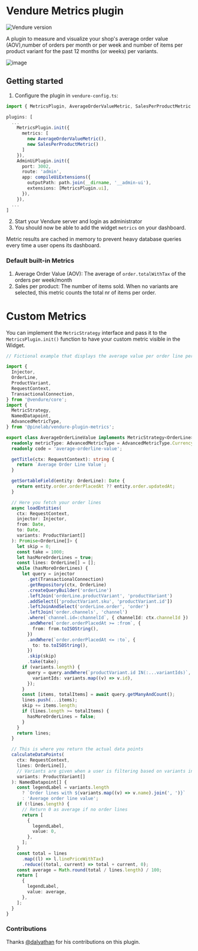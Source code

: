 # Vendure Metrics plugin

![Vendure version](https://img.shields.io/badge/dynamic/json.svg?url=https%3A%2F%2Fraw.githubusercontent.com%2FPinelab-studio%2Fpinelab-vendure-plugins%2Fmain%2Fpackage.json&query=$.devDependencies[%27@vendure/core%27]&colorB=blue&label=Built%20on%20Vendure)

A plugin to measure and visualize your shop's average order value (AOV),number of orders per
month or per week and number of items per product variant for the past 12 months (or weeks) per variants.

![image](https://user-images.githubusercontent.com/6604455/236404288-e55c37ba-9508-43e6-a54c-2eb7b3cd36ee.png)

## Getting started

1. Configure the plugin in `vendure-config.ts`:

```ts
import { MetricsPlugin, AverageOrderValueMetric, SalesPerProductMetric } from "@pinelab/vendure-plugin-metrics";

plugins: [
  ...
    MetricsPlugin.init({
      metrics: [
        new AverageOrderValueMetric(),
        new SalesPerProductMetric()
      ]
    }),
    AdminUiPlugin.init({
      port: 3002,
      route: 'admin',
      app: compileUiExtensions({
        outputPath: path.join(__dirname, '__admin-ui'),
        extensions: [MetricsPlugin.ui],
      }),
    }),
  ...
]
```

2. Start your Vendure server and login as administrator
3. You should now be able to add the widget `metrics` on your dashboard.

Metric results are cached in memory to prevent heavy database queries every time a user opens its dashboard.

### Default built-in Metrics

1. Average Order Value (AOV): The average of `order.totalWithTax` of the orders per week/month
2. Sales per product: The number of items sold. When no variants are selected, this metric counts the total nr of items per order.

# Custom Metrics

You can implement the `MetricStrategy` interface and pass it to the `MetricsPlugin.init()` function to have your custom metric visible in the Widget.

```ts
// Fictional example that displays the average value per order line per month in a chart

import {
  Injector,
  OrderLine,
  ProductVariant,
  RequestContext,
  TransactionalConnection,
} from '@vendure/core';
import {
  MetricStrategy,
  NamedDatapoint,
  AdvancedMetricType,
} from '@pinelab/vendure-plugin-metrics';

export class AverageOrderLineValue implements MetricStrategy<OrderLine> {
  readonly metricType: AdvancedMetricType = AdvancedMetricType.Currency;
  readonly code = 'average-orderline-value';

  getTitle(ctx: RequestContext): string {
    return `Average Order Line Value`;
  }

  getSortableField(entity: OrderLine): Date {
    return entity.order.orderPlacedAt ?? entity.order.updatedAt;
  }

  // Here you fetch your order lines
  async loadEntities(
    ctx: RequestContext,
    injector: Injector,
    from: Date,
    to: Date,
    variants: ProductVariant[]
  ): Promise<OrderLine[]> {
    let skip = 0;
    const take = 1000;
    let hasMoreOrderLines = true;
    const lines: OrderLine[] = [];
    while (hasMoreOrderLines) {
      let query = injector
        .get(TransactionalConnection)
        .getRepository(ctx, OrderLine)
        .createQueryBuilder('orderLine')
        .leftJoin('orderLine.productVariant', 'productVariant')
        .addSelect(['productVariant.sku', 'productVariant.id'])
        .leftJoinAndSelect('orderLine.order', 'order')
        .leftJoin('order.channels', 'channel')
        .where(`channel.id=:channelId`, { channelId: ctx.channelId })
        .andWhere(`order.orderPlacedAt >= :from`, {
          from: from.toISOString(),
        })
        .andWhere(`order.orderPlacedAt <= :to`, {
          to: to.toISOString(),
        })
        .skip(skip)
        .take(take);
      if (variants.length) {
        query = query.andWhere(`productVariant.id IN(:...variantIds)`, {
          variantIds: variants.map((v) => v.id),
        });
      }
      const [items, totalItems] = await query.getManyAndCount();
      lines.push(...items);
      skip += items.length;
      if (lines.length >= totalItems) {
        hasMoreOrderLines = false;
      }
    }
    return lines;
  }

  // This is where you return the actual data points
  calculateDataPoints(
    ctx: RequestContext,
    lines: OrderLine[],
    // Variants are given when a user is filtering based on variants in the chart widget
    variants: ProductVariant[]
  ): NamedDatapoint[] {
    const legendLabel = variants.length
      ? `Order lines with ${variants.map((v) => v.name).join(', ')}`
      : 'Average order line value';
    if (!lines.length) {
      // Return 0 as average if no order lines
      return [
        {
          legendLabel,
          value: 0,
        },
      ];
    }
    const total = lines
      .map((l) => l.linePriceWithTax)
      .reduce((total, current) => total + current, 0);
    const average = Math.round(total / lines.length) / 100;
    return [
      {
        legendLabel,
        value: average,
      },
    ];
  }
}
```

### Contributions

Thanks [@dalyathan](https://github.com/dalyathan) for his contributions on this plugin.
